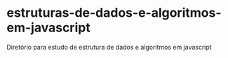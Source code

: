 # estruturas-de-dados-e-algoritmos-em-javascript
Diretório para estudo de estrutura de dados e algoritmos em javascript
